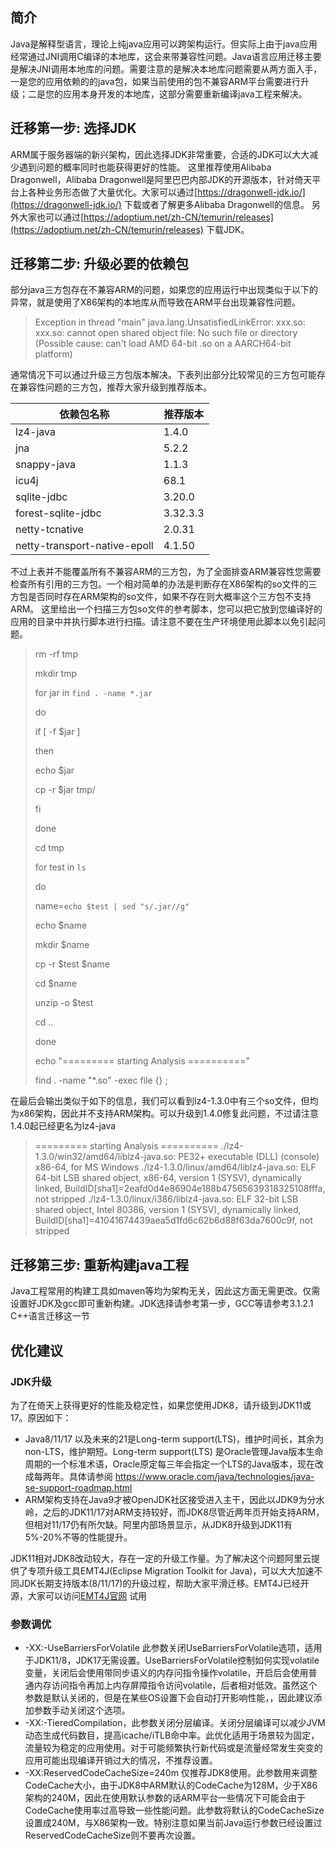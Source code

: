 ## 简介
Java是解释型语言，理论上纯java应用可以跨架构运行。但实际上由于java应用经常通过JNI调用C编译的本地库，这会来带兼容性问题。Java语言应用迁移主要是解决JNI调用本地库的问题。需要注意的是解决本地库问题需要从两方面入手，一是您的应用依赖的的java包，如果当前使用的包不兼容ARM平台需要进行升级；二是您的应用本身开发的本地库，这部分需要重新编译java工程来解决。
## 迁移第一步: 选择JDK
ARM属于服务器端的新兴架构，因此选择JDK非常重要，合适的JDK可以大大减少遇到问题的概率同时也能获得更好的性能。
这里推荐使用Alibaba Dragonwell，Alibaba Dragonwell是阿里巴巴内部JDK的开源版本，针对倚天平台上各种业务形态做了大量优化。大家可以通过[https://dragonwell-jdk.io/](https://dragonwell-jdk.io/) 下载或者了解更多Alibaba Dragonwell的信息。
另外大家也可以通过[https://adoptium.net/zh-CN/temurin/releases](https://adoptium.net/zh-CN/temurin/releases) 下载JDK。
## 迁移第二步: 升级必要的依赖包
部分java三方包存在不兼容ARM的问题，如果您的应用运行中出现类似于以下的异常，就是使用了X86架构的本地库从而导致在ARM平台出现兼容性问题。
> Exception in thread "main" java.lang.UnsatisfiedLinkError: xxx.so: xxx.so: cannot open shared object file: No such file or directory (Possible cause: can't load AMD 64-bit .so on a AARCH64-bit platform)

通常情况下可以通过升级三方包版本解决。下表列出部分比较常见的三方包可能存在兼容性问题的三方包，推荐大家升级到推荐版本。

| 依赖包名称 | 推荐版本 |
| --- | --- |
| lz4-java | 1.4.0 |
| jna | 5.2.2 |
| snappy-java | 1.1.3 |
| icu4j | 68.1 |
| sqlite-jdbc | 3.20.0 |
| forest-sqlite-jdbc | 3.32.3.3 |
| netty-tcnative | 2.0.31 |
| netty-transport-native-epoll | 4.1.50 |

不过上表并不能覆盖所有不兼容ARM的三方包，为了全面排查ARM兼容性您需要检查所有引用的三方包。一个相对简单的办法是判断存在X86架构的so文件的三方包是否同时存在ARM架构的so文件，如果不存在则大概率这个三方包不支持ARM。
这里给出一个扫描三方包so文件的参考脚本，您可以把它放到您编译好的应用的目录中并执行脚本进行扫描。请注意不要在生产环境使用此脚本以免引起问题。
> rm -rf tmp
>
> mkdir tmp
>
> for jar in `find . -name *.jar`
>
> do
>
> if [ -f $jar ]
>
> then
>
> echo $jar
>
> cp -r $jar tmp/
>
> fi
>
> done
> 
> cd tmp
>
> for test in `ls`
>
> do
>
> name=`echo $test | sed "s/.jar//g"`
>
> echo $name
>
> mkdir $name
>
> cp -r $test $name
>
> cd $name
>
> unzip -o $test
>
> cd ..
>
> done
> 
> echo "========= starting Analysis =========="
>
> find . -name "*.so" -exec file {} \;
>

在最后会输出类似于如下的信息，我们可以看到lz4-1.3.0中有三个so文件，但均为x86架构，因此并不支持ARM架构。可以升级到1.4.0修复此问题，不过请注意1.4.0起已经更名为lz4-java
> ========= starting Analysis ==========
> ./lz4-1.3.0/win32/amd64/liblz4-java.so: PE32+ executable (DLL) (console) x86-64, for MS Windows
> ./lz4-1.3.0/linux/amd64/liblz4-java.so: ELF 64-bit LSB shared object, x86-64, version 1 (SYSV), dynamically linked, BuildID[sha1]=2eafd0d4e86904e188b47565639318325108fffa, not stripped
> ./lz4-1.3.0/linux/i386/liblz4-java.so: ELF 32-bit LSB shared object, Intel 80386, version 1 (SYSV), dynamically linked, BuildID[sha1]=41041674439aea5d1fd6c62b6d88f63da7600c9f, not stripped


## 迁移第三步: 重新构建java工程
Java工程常用的构建工具如maven等均为架构无关，因此这方面无需更改。仅需设置好JDK及gcc即可重新构建。JDK选择请参考第一步，GCC等请参考3.1.2.1 C++语言迁移这一节


## 优化建议
### JDK升级
为了在倚天上获得更好的性能及稳定性，如果您使用JDK8，请升级到JDK11或17。原因如下：
- Java8/11/17 以及未来的21是Long-term support(LTS)，维护时间长，其余为non-LTS，维护期短。Long-term support(LTS) 是Oracle管理Java版本生命周期的一个标准术语，Oracle原定每三年会指定一个LTS的Java版本，现在改成每两年。具体请参阅 https://www.oracle.com/java/technologies/java-se-support-roadmap.html
- ARM架构支持在Java9才被OpenJDK社区接受进入主干，因此以JDK9为分水岭，之后的JDK11/17对ARM支持较好，而JDK8尽管近两年页开始支持ARM，但相对11/17仍有所欠缺。阿里内部场景显示，从JDK8升级到JDK11有5%-20%不等的性能提升。

JDK11相对JDK8改动较大，存在一定的升级工作量。为了解决这个问题阿里云提供了专项升级工具EMT4J(Eclipse Migration Toolkit for Java)，可以大大加速不同JDK长期支持版本(8/11/17)的升级过程，帮助大家平滑迁移。EMT4J已经开源，大家可以访问[EMT4J官网](https://github.com/adoptium/emt4j) 试用

### 参数调优
- -XX:-UseBarriersForVolatile 此参数关闭UseBarriersForVolatile选项，适用于JDK11/8，JDK17无需设置。UseBarriersForVolatile控制如何实现volatile变量，关闭后会使用带同步语义的内存问指令操作volatile，开启后会使用普通内存访问指令再加上内存屏障指令访问volatile，后者相对低效。虽然这个参数是默认关闭的，但是在某些OS设置下会自动打开影响性能，，因此建议添加参数手动关闭这个选项。
- -XX:-TieredCompilation，此参数关闭分层编译。关闭分层编译可以减少JVM动态生成代码数目，提高icache/iTLB命中率。此优化适用于场景较为固定，流量较为稳定的应用使用。对于可能频繁执行新代码或是流量经常发生突变的应用可能出现编译开销过大的情况，不推荐设置。
- -XX:ReservedCodeCacheSize=240m 仅推荐JDK8使用。此参数用来调整CodeCache大小，由于JDK8中ARM默认的CodeCache为128M，少于X86架构的240M，因此在使用默认参数的话ARM平台一些情况下可能会由于CodeCache使用率过高导致一些性能问题。此参数将默认的CodeCacheSize设置成240M，与X86架构一致。特别注意如果当前Java运行参数已经设置过ReservedCodeCacheSize则不要再次设置。
